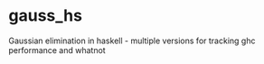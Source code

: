# gauss_hs
Gaussian elimination in haskell - multiple versions for tracking ghc performance and whatnot
